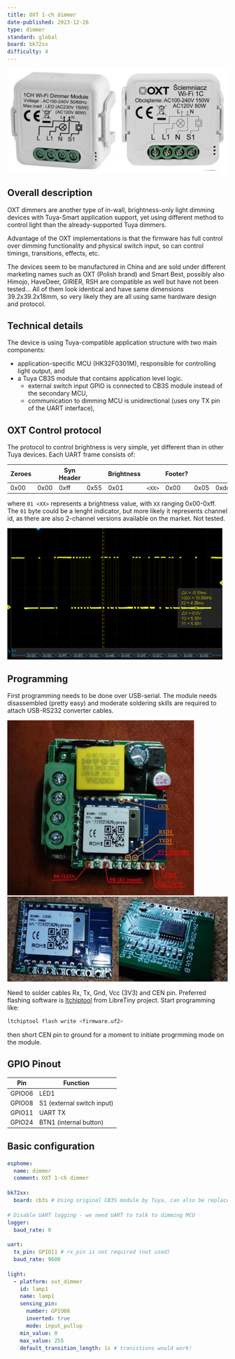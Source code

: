 ```yaml
---
title: OXT 1-ch dimmer
date-published: 2023-12-26
type: dimmer
standard: global
board: bk72xx
difficulty: 4
---
```


![OXT 1ch dimmer](oxt-dimmer.jpg "OXT dimmer")

## Overall description

OXT dimmers are another type of in-wall, brightness-only light dimming devices with Tuya-Smart application support,
yet using different method to control light than the already-supported Tuya dimmers.

Advantage of the OXT implementations is that the firmware has full control over dimming functionality and physical
switch input,
so can control timings, transitions, effects, etc.

The devices seem to be manufactured in China and are sold under different marketing names such as OXT (Polish brand) and
Smart Best, possibly also
Himojo, HaveDeer, GIRIER, RSH are compatible as well but have not been tested...
All of them look identical and have same dimensions 39.2x39.2x18mm, so very likely they are all using same hardware
design and protocol.

## Technical details

The device is using Tuya-compatible application structure with two main components:

- application-specific MCU (HK32F0301M), responsible for controlling light output, and
- a Tuya CB3S module that contains application level logic.
  - external switch input GPIO is connected to CB3S module instead of the secondary MCU,
  - communication to dimming MCU is unidirectional (uses ony TX pin of the UART interface),

## OXT Control protocol

The protocol to control brightness is very simple, yet different than in other Tuya devices.
Each UART frame consists of:

|Zeroes|      | Syn Header| | Brightness |  |Footer?   |     |     |    | Zeroes |    |
|------|------|------|------|------|--------|------|------|------|------|------|------|
| 0x00 | 0x00 | 0xff | 0x55 | 0x01 | `<XX>` | 0x00 | 0x05 | 0xdc | 0x0a | 0x00 | 0x00 |

where ``01 <XX>`` represents a brightness value, with `XX` ranging 0x00-0xff. The ``01`` byte could be a lenght
indicator,
but more likely it represents channel id, as there are also 2-channel versions available on the market. Not tested.

![OXT 1ch dimmer](oscillogram.png "Protocol decode")

## Programming

First programming needs to be done over USB-serial. The module needs disassembled (pretty easy) and moderate soldering
skills are required to attach USB-RS232 converter cables.

![OXT 1ch dimmer](oxt-pinout.jpg "Disassembled")
![OXT 1ch dimmer](mcu-board.jpg "Disassembled")

Need to solder cables Rx, Tx, Gnd, Vcc (3V3) and CEN pin.
Preferred flashing software is [ltchiptool](https://github.com/libretiny-eu/ltchiptool) from LibreTiny project. Start
programming like:

```bash
ltchiptool flash write <firmware.uf2>
```

then short CEN pin to ground for a moment to initiate progrmming mode on the module.

## GPIO Pinout

| Pin    | Function                   |
|--------|----------------------------|
| GPIO06 | LED1                       |
| GPIO08 | S1 (external switch input) |
| GPIO11 | UART TX                    |
| GPIO24 | BTN1 (internal button)     |

## Basic configuration

```yaml
esphome:
  name: dimmer
  comment: OXT 1-ch dimmer

bk72xx:
  board: cb3s # Using original CB3S module by Tuya, can also be replaced with other pin-compatible

# Disable UART logging - we need UART to talk to dimming MCU
logger:
  baud_rate: 0

uart:
  tx_pin: GPIO11 # rx_pin is not required (not used)
  baud_rate: 9600

light:
  - platform: oxt_dimmer
    id: lamp1
    name: lamp1
    sensing_pin:
      number: GPIO08
      inverted: true
      mode: input_pullup
    min_value: 0
    max_value: 255
    default_transition_length: 1s # tranistions would work!
```
